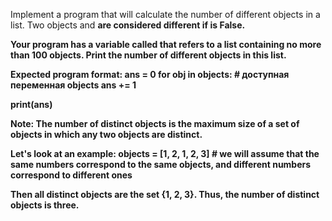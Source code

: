 Implement a program that will calculate the number of different objects in a list.
Two objects <a> and <b> are considered different if <a is b> is False.

Your program has a variable called <objects> that refers to a list containing no more than 100 objects. Print the number of different objects in this list.

Expected program format:
ans = 0
for obj in objects: # доступная переменная objects
    ans += 1

print(ans)

Note:
The number of distinct objects is the maximum size of a set of objects in which any two objects are distinct.

Let's look at an example:
objects = [1, 2, 1, 2, 3] # we will assume that the same numbers correspond to the same objects, and different numbers correspond to different ones

Then all distinct objects are the set {1, 2, 3}. Thus, the number of distinct objects is three.